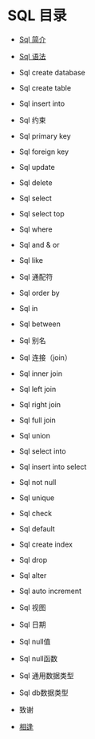 # SQL 目录



- [Sql 简介](notes/SQL-introduction.md)
- [Sql 语法](notes/SQL-databaseSyntax.md)
- Sql create database
- Sql create table
- Sql insert into
- Sql 约束
- Sql primary key
- Sql foreign key
- Sql update
- Sql delete
- Sql select
- Sql select top
- Sql where
- Sql and & or
- Sql like
- Sql 通配符
- Sql order by
- Sql in
- Sql between
- Sql 别名
- Sql 连接（join）
- Sql inner join
- Sql left join
- Sql right join
- Sql full join
- Sql union
- Sql select into
- Sql insert into select
- Sql not null
- Sql unique
- Sql check
- Sql default
- Sql create index
- Sql drop
- Sql alter
- Sql auto increment
- Sql 视图
- Sql 日期
- Sql null值
- Sql null函数
- Sql 通用数据类型
- Sql db数据类型



- 致谢
-  [相逢](http://www.xiangjunhong.com)
